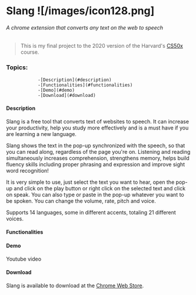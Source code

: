 # Slang ![/images/icon128.png]
###### A chrome extension that converts any text on the web to speech

> This is my final project to the 2020 version of the Harvard's [CS50x](https://cs50.harvard.edu/x/2020/) course.

### Topics:
				-[Description](#description)
				-[Functionalities](#functionalities)
				-[Demo](#demo)
				-[Download](#download)

#### Description

Slang is a free tool that converts text of websites to speech. It can increase your productivity, help you study more effectively and is a must have if you are learning a new language.

Slang shows the text in the pop-up synchronized with the speech, so that you can read along, regardless of the page you're on. Listening and reading simultaneously increases comprehension, strengthens memory, helps build fluency skills including proper phrasing and expression and improve sight word recognition!

It is very simple to use, just select the text you want to hear, open the pop-up and click on the play button or right click on the selected text and click on speak. You can also type or paste in the pop-up whatever you want to be spoken. You can change the volume, rate, pitch and voice.

Supports 14 languages, some in different accents, totaling 21 different voices.

#### Functionalities



#### Demo

Youtube video

#### Download

Slang is available to download at the [Chrome Web Store](https://chrome.google.com/webstore/detail/slang-text-to-speech/enkmbkhkbdiaafkmofbmdahclajelgfh).

